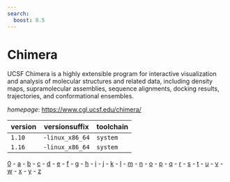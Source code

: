 ```yaml
---
search:
  boost: 0.5
---
```

# Chimera

UCSF Chimera is a highly extensible program for interactive visualization   and analysis of molecular structures and related data, including density maps, supramolecular   assemblies, sequence alignments, docking results, trajectories, and conformational ensembles.

*homepage*: <https://www.cgl.ucsf.edu/chimera/>

version | versionsuffix | toolchain
--------|---------------|----------
``1.10`` | ``-linux_x86_64`` | ``system``
``1.16`` | ``-linux_x86_64`` | ``system``

[0](../0/index.md) - [a](../a/index.md) - [b](../b/index.md) - [c](../c/index.md) - [d](../d/index.md) - [e](../e/index.md) - [f](../f/index.md) - [g](../g/index.md) - [h](../h/index.md) - [i](../i/index.md) - [j](../j/index.md) - [k](../k/index.md) - [l](../l/index.md) - [m](../m/index.md) - [n](../n/index.md) - [o](../o/index.md) - [p](../p/index.md) - [q](../q/index.md) - [r](../r/index.md) - [s](../s/index.md) - [t](../t/index.md) - [u](../u/index.md) - [v](../v/index.md) - [w](../w/index.md) - [x](../x/index.md) - [y](../y/index.md) - [z](../z/index.md)

